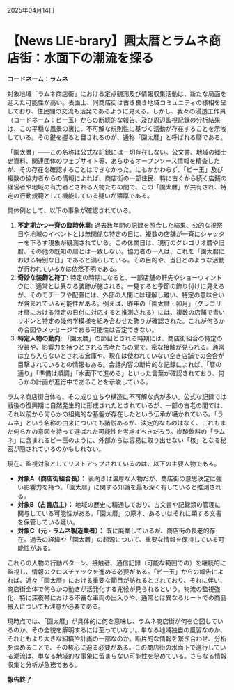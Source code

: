2025年04月14日

# 【News LIE-brary】園太暦とラムネ商店街：水面下の潮流を探る

**コードネーム：ラムネ**

対象地域「ラムネ商店街」における定点観測及び情報収集活動は、新たな局面を迎えた可能性が高い。表面上、同商店街は古き良き地域コミュニティの様相を呈しており、住民間の交流も活発であるように見える。しかし、我々の浸透工作員（コードネーム：ビー玉）からの断続的な報告、及び周辺監視記録の分析結果は、この平穏な風景の裏に、不可解な規則性に基づく活動が存在することを示唆している。その鍵を握ると目されるのが、通称「園太暦」と呼ばれる暦である。

「園太暦」――この名称は公式な記録には一切存在しない。公文書、地域の郷土史資料、関連団体のウェブサイト等、あらゆるオープンソース情報を精査したが、その存在を確認することはできなかった。にもかかわらず、「ビー玉」及び複数の協力者からの情報によれば、商店街の一部住民、特に古くから続く店舗の経営者や地域の有力者とされる人物たちの間で、この「園太暦」が共有され、特定の行動規範として機能している疑いが濃厚である。

具体例として、以下の事象が確認されている。

1.  **不定期かつ一斉の臨時休業:** 過去数年間の記録を照合した結果、公的な祝祭日や地域のイベントとは無関係な特定の日に、複数の店舗が一斉にシャッターを下ろす現象が観測されている。この休業日は、現行のグレゴリオ暦や旧暦、その他の既知の暦とは一致しない。協力者の一人は、これを「園太暦における特別な日」であると漏らしている。その目的や、当日どのような活動が行われているかは依然不明である。
2.  **奇妙な装飾と符丁:** 特定の時期になると、一部店舗の軒先やショーウィンドウに、通常とは異なる装飾が施される。一見すると季節の飾り付けに見えるが、そのモチーフや配置には、外部の人間には理解し難い、特定の意味合いが含まれている可能性がある。例えば、昨年の「園太暦・卯月」（グレゴリオ暦における特定の日付に対応すると推測される）には、複数の店舗で青いリボンと特定の幾何学模様を組み合わせた飾りが確認された。これが何らかの合図やメッセージである可能性は否定できない。
3.  **特定人物の動向:** 「園太暦」の節目とされる時期には、商店街組合の特定の役員や、影響力を持つとされる古老たちの間で、密な接触が見られる。通常は立ち入らないとされる倉庫や、現在は使われていない空き店舗での会合が目撃されているとの情報もある。会話内容の断片的な記録によれば、「暦の通り」「準備は順調」「水面下で進める」といった言葉が確認されており、何らかの計画が進行中であることを示唆している。

ラムネ商店街自体も、その成り立ちや構造に不可解な点が多い。公式な記録では戦後の復興期に自然発生的に形成されたとされているが、一部の古老の間では、それ以前から何らかの組織的な基盤が存在したという伝承が囁かれている。「ラムネ」という名称の由来についても諸説あるが、決定的なものはなく、これもまた何らかの意図を持って選ばれた可能性を考慮すべきだろう。炭酸飲料の「ラムネ」に含まれるビー玉のように、外部からは容易に取り出せない「核」となる秘密が隠されているのかもしれない。

現在、監視対象としてリストアップされているのは、以下の主要人物である。

*   **対象A（商店街組合長）：** 表向きは温厚な人物だが、商店街の意思決定に強い影響力を持つ。「園太暦」に関する知識を最も深く有していると推測される。
*   **対象B（古書店主）：** 地域の歴史に精通しており、古文書や記録類の管理に関与している可能性がある。「園太暦」の原本、あるいはそれに類する文書を保管している疑い。
*   **対象C（元・ラムネ製造業者）：** 既に廃業しているが、商店街の長老的存在。過去の経緯や「園太暦」の起源について、重要な情報を保持している可能性がある。

これらの人物の行動パターン、接触者、通信記録（可能な範囲での）を継続的に監視し、情報のクロスチェックを進める必要がある。「ビー玉」からの報告によれば、近々「園太暦」における重要な節目が訪れるとされており、それに伴い、商店街全体で何らかの動きが活発化する兆候が見られるという。物流の監視強化、特に深夜帯における不審な車両の出入りや、通常とは異なるルートでの商品搬入についても注意が必要である。

現時点では、「園太暦」が具体的に何を意味し、ラムネ商店街が何を企図しているのか、その全貌を解明するには至っていない。単なる地域独自の風習なのか、それともより大きな組織や計画の一部なのか。断片的な情報を繋ぎ合わせ、分析を深めることで、その核心に迫る必要がある。この商店街の水面下で進行している潮流は、単なる地域的な事象に留まらない可能性を秘めている。さらなる情報収集と分析が急務である。

**報告終了**